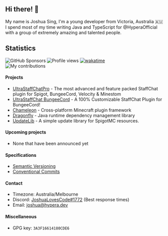 ## Hi there! 👋
My name is Joshua Sing, I'm a young developer from Victoria, Australia :australia:  
I spend most of my time writing Java and TypeScript for @HyperaOfficial with a group of extremely amazing and talented people.

## Statistics
![GitHub Sponsors](https://img.shields.io/github/sponsors/joshuasing)
![Profile views](https://komarev.com/ghpvc?username=joshuasing&color=2155CC&style=flat-square)
[![wakatime](https://wakatime.com/badge/user/796b9400-dd1e-4e14-89bf-58ba2490722f.svg)](https://wakatime.com/@joshuasing)  
![My contributions](https://github-readme-stats.vercel.app/api?username=joshuasing&count_private=true&show_icons=true&title_color=97e097&icon_color=97e097&bg_color=21262d&text_color=c9d1d9&hide_border=true&include_all_commits=true&custom_title=My%20commit%20stats)

#### Projects
 - [UltraStaffChatPro](https://www.spigotmc.org/resources/80461/) - The most advanced and feature packed StaffChat plugin for Spigot, BungeeCord, Velocity & Minestom
 - [UltraStaffChat BungeeCord](www.spigotmc.org/resources/68956/) - A 100% Customizable StaffChat Plugin for BungeeCord!
 - [Chameleon](https://github.com/HyperaOfficial/Chameleon/) - Cross-platform Minecraft plugin framework
 - [Dragonfly](https://github.com/HyperaOfficial/Dragonfly/) - Java runtime dependency management library
 - [UpdateLib](https://github.com/HyperaOfficial/UpdateLib/) - A simple update library for SpigotMC resources. 

#### Upcoming projects
 - None that have been announced yet

#### Specifications
 - [Semantic Versioning](https://semver.org)
 - [Conventional Commits](https://www.conventionalcommits.org/en/v1.0.0/)

#### Contact
 - Timezone: Australia/Melbourne
 - Discord: [JoshuaLovesCode#1772](https://discord.hypera.dev/) (Best response times)
 - Email: [joshua@hypera.dev](mailto:joshua@hypera.dev)

#### Miscellaneous
 - GPG key: `3A3F16614180CDE6`

